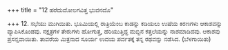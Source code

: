 +++
title = "12 ಹರೆದುದೋಲಗವಿತ್ತ ಭುವನದೊ"

+++
12. ಸಭೆಯು ಮುಗಿಯಿತು. ಭೂಮಿಯಲ್ಲಿ ರಾತ್ರಿಯೆಂಬ ಕಾಡನ್ನು ಕಡಿಯಲು ಉಷೆಯ  ಕಿರಣಗಳು  ಆಕಾಶವನ್ನು ವ್ಯಾಪಿಸಿಕೊಂಡವು.   ನಕ್ಷತ್ರಗಳ ತೇರುಗಳು ಹೋಗುತ್ತ, ಹರಿಯುತ್ತಿದ್ದ ಮಬ್ಬಿನ ಕತ್ತಲೆಯನ್ನು   ನಾಶಮಾಡಿದವು.  ಆಕಾಶವು ಪ್ರಸನ್ನವಾಯಿತು. ತಾವರೆಯ ಮಿತ್ರನಾದ ಸೂರ್ಯ ಉದಯ ಪರ್ವತಕ್ಕೆ ತನ್ನ ರಥವನ್ನು ನಡೆಸಿದ. (ಬೆಳಗಾಯಿತು)